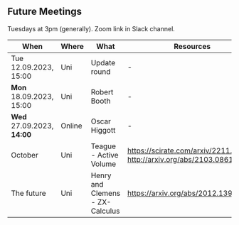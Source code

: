 ## Future Meetings

Tuesdays at 3pm (generally). Zoom link in Slack channel.

| When | Where | What | Resources |
| --- | --- | --- | --- |
| Tue 12.09.2023, 15:00 | Uni | Update round | - | 
| **Mon** 18.09.2023, 15:00 | Uni | Robert Booth | - | 
| **Wed** 27.09.2023, **14:00** | Online | Oscar Higgott | - | 
| October | Uni | Teague - Active Volume | https://scirate.com/arxiv/2211.15465, http://arxiv.org/abs/2103.08612 |
| The future | Uni | Henry and Clemens - ZX-Calculus |  https://arxiv.org/abs/2012.13966|
